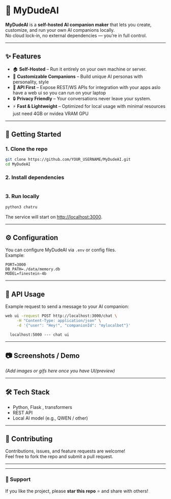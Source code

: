 # 🤖 MyDudeAI

**MyDudeAI** is a **self-hosted AI companion maker** that lets you create, customize, and run your own AI companions locally.  
No cloud lock-in, no external dependencies — you’re in full control.  

---

## ✨ Features

- 🏠 **Self-Hosted** – Run it entirely on your own machine or server.  
- 🎨 **Customizable Companions** – Build unique AI personas with personality, style  
- 🔌 **API First** – Expose REST/WS APIs for integration with your apps aslo have a web ui so you can run on your laptop 
- 🔒 **Privacy Friendly** – Your conversations never leave your system.  
- ⚡ **Fast & Lightweight** – Optimized for local usage with minimal resources just need 4GB or nvidea VRAM GPU  

---

## 🚀 Getting Started

### 1. Clone the repo
```bash
git clone https://github.com/YOUR_USERNAME/MyDudeAI.git
cd MyDudeAI
```

### 2. Install dependencies
```bash

```

### 3. Run locally
```bash
python3 chatru
```

The service will start on [http://localhost:3000](http://localhost:3000).  

---

## ⚙️ Configuration

You can configure MyDudeAI via `.env` or config files.  
Example:
```env
PORT=3000
DB_PATH=./data/memory.db
MODEL=finestein-4b
```

---

## 📡 API Usage

Example request to send a message to your AI companion:

```bash
web ui -request POST http://localhost:3000/chat \
     -H "Content-Type: application/json" \
     -d '{"user": "Hey!", "companionId": "mylocalbot"}'
```
```code
  localhost:5000 --- chat ui
```

---

## 📷 Screenshots / Demo
*(Add images or gifs here once you have UI/preview)*  

---

## 🛠 Tech Stack
- Python, Flask , transformers 
- REST API  
- Local AI model (e.g., QWEN / other)  

---

## 🤝 Contributing
Contributions, issues, and feature requests are welcome!  
Feel free to fork the repo and submit a pull request.  

---


---

### 🌟 Support
If you like the project, please **star this repo** ⭐ and share with others!

